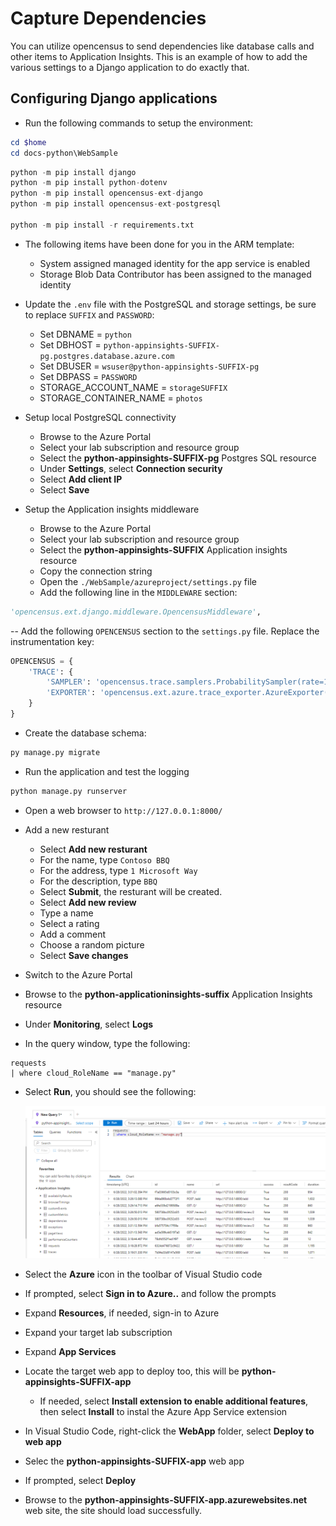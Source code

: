 # Capture Dependencies

You can utilize opencensus to send dependencies like database calls and other items to Application Insights.  This is an example of how to add the various settings to a Django application to do exactly that.

## Configuring Django applications

- Run the following commands to setup the environment:

```powershell
cd $home
cd docs-python\WebSample
```

```python
python -m pip install django
python -m pip install python-dotenv
python -m pip install opencensus-ext-django
python -m pip install opencensus-ext-postgresql

python -m pip install -r requirements.txt
```

- The following items have been done for you in the ARM template:
  - System assigned managed identity for the app service is enabled
  - Storage Blob Data Contributor has been assigned to the managed identity

- Update the `.env` file with the PostgreSQL and storage settings, be sure to replace `SUFFIX` and `PASSWORD`:
  - Set DBNAME = `python`
  - Set DBHOST = `python-appinsights-SUFFIX-pg.postgres.database.azure.com`
  - Set DBUSER = `wsuser@python-appinsights-SUFFIX-pg`
  - Set DBPASS = `PASSWORD`
  - STORAGE_ACCOUNT_NAME = `storageSUFFIX`
  - STORAGE_CONTAINER_NAME = `photos`

- Setup local PostgreSQL connectivity
  - Browse to the Azure Portal
  - Select your lab subscription and resource group
  - Select the **python-appinsights-SUFFIX-pg** Postgres SQL resource
  - Under **Settings**, select **Connection security**
  - Select **Add client IP**
  - Select **Save**

- Setup the Application insights middleware
  - Browse to the Azure Portal
  - Select your lab subscription and resource group
  - Select the **python-appinsights-SUFFIX** Application insights resource
  - Copy the connection string
  - Open the `./WebSample/azureproject/settings.py` file
  - Add the following line in the `MIDDLEWARE` section:

```python
'opencensus.ext.django.middleware.OpencensusMiddleware',
```

-- Add the following `OPENCENSUS` section to the `settings.py` file.  Replace the instrumentation key:

```python
OPENCENSUS = {
    'TRACE': {
        'SAMPLER': 'opencensus.trace.samplers.ProbabilitySampler(rate=1)',
        'EXPORTER': 'opencensus.ext.azure.trace_exporter.AzureExporter(connection_string="' + appKey + '")',
    }
}
```

- Create the database schema:

```python
py manage.py migrate
```

- Run the application and test the logging

```python
python manage.py runserver
```

- Open a web browser to `http://127.0.0.1:8000/`
- Add a new resturant
  - Select **Add new resturant**
  - For the name, type `Contoso BBQ`
  - For the address, type `1 Microsoft Way`
  - For the description, type `BBQ`
  - Select **Submit**, the resturant will be created.
  - Select **Add new review**
  - Type a name
  - Select a rating
  - Add a comment
  - Choose a random picture
  - Select **Save changes**

- Switch to the Azure Portal
- Browse to the **python-applicationinsights-suffix** Application Insights resource
- Under **Monitoring**, select **Logs**
- In the query window, type the following:

```kql
requests 
| where cloud_RoleName == "manage.py"
```

- Select **Run**, you should see the following:

  ![The query is displayed with the results from web app request data.](./media/python_webapp_requests.png "Review the results of the query.")

- Select the **Azure** icon in the toolbar of Visual Studio code
- If prompted, select **Sign in to Azure..** and follow the prompts
- Expand **Resources**, if needed, sign-in to Azure
- Expand your target lab subscription
- Expand **App Services**
- Locate the target web app to deploy too, this will be **python-appinsights-SUFFIX-app**
  - If needed, select **Install extension to enable additional features**, then select **Install** to instal the Azure App Service extension
- In Visual Studio Code, right-click the **WebApp** folder, select **Deploy to web app**
- Selec the **python-appinsights-SUFFIX-app** web app
- If prompted, select **Deploy**
- Browse to the **python-appinsights-SUFFIX-app.azurewebsites.net** web site, the site should load successfully.
